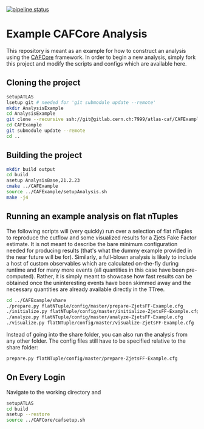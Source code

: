 [![pipeline status](https://gitlab.cern.ch/atlas-caf/CAFExample/badges/master/pipeline.svg)](https://gitlab.cern.ch/atlas-caf/CAFExample/commits/master)

Example CAFCore Analysis
=========================

This repository is meant as an example for how to construct an analysis using the [CAFCore](https://gitlab.cern.ch/atlas-caf/CAFCore) framework. In order to begin a new analysis, simply fork this project and modify the scripts and configs which are available here.

Cloning the project
--------------------

```bash
setupATLAS
lsetup git # needed for 'git submodule update --remote'
mkdir AnalysisExample
cd AnalysisExample
git clone --recursive ssh://git@gitlab.cern.ch:7999/atlas-caf/CAFExample.git
cd CAFExample
git submodule update --remote
cd ..
```

Building the project
---------------------

```bash
mkdir build output
cd build
asetup AnalysisBase,21.2.23
cmake ../CAFExample
source ../CAFExample/setupAnalysis.sh
make -j4
```

Running an example analysis on flat nTuples
-------------------------------------------

The following scripts will (very quickly) run over a selection of flat nTuples to reproduce the cutflow and some visualized results for a Zjets Fake Factor estimate. It is not meant to describe the bare minimum configuration needed for producing results (that's what the dummy example provided in the near future will be for).
Similarly, a full-blown analysis is likely to include a host of custom observables which are calculated on-the-fly during runtime and for many more events (all quantities in this case have been pre-computed).
Rather, it is simply meant to showcase how fast results can be obtained once the uninteresting events have been skimmed away and the necessary quantities are already available directly in the TTree.

```bash
cd ../CAFExample/share
./prepare.py flatNTuple/config/master/prepare-ZjetsFF-Example.cfg
./initialize.py flatNTuple/config/master/initialize-ZjetsFF-Example.cfg
./analyze.py flatNTuple/config/master/analyze-ZjetsFF-Example.cfg
./visualize.py flatNTuple/config/master/visualize-ZjetsFF-Example.cfg
```

Instead of going into the share folder, you can also run the analysis from any other folder. The config files still have to be specified relative to the share folder:
```bash
prepare.py flatNTuple/config/master/prepare-ZjetsFF-Example.cfg
```

On Every Login
--------------

Navigate to the working directory and

```bash
setupATLAS
cd build
asetup --restore
source ../CAFCore/cafsetup.sh
```
